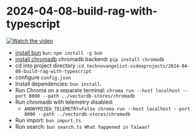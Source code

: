 # 2024-04-08-build-rag-with-typescript

[![Watch the video](https://img.youtube.com/vi/8rz9axIzIy4/maxresdefault.jpg)](https://youtu.be/8rz9axIzIy4)

- [install bun](https://bun.sh/docs/installation) `bun`: `npm install -g bun`
- [install chromadb](https://docs.trychroma.com/getting-started?lang=js#1-install) chromadb backend: `pip install chromadb`
- cd into project directory :`cd technovangelist-videoprojects/2024-04-08-build-rag-with-typescript`
- configure `config.json`
- Install dependencies: `bun install`.
- Run Chroma on a separate terminal: `chroma run --host localhost --port 8000 --path ../vectordb-stores/chromadb`
- Run chromadb with telemetry disabled:
	- `ANONYMIZED_TELEMETRY=False chroma run --host localhost --port 8000 --path ../vectordb-stores/chromadb`
- Run import: `bun import.ts `
- Run search: `bun search.ts What happened in Taiwan?`
